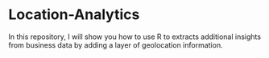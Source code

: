 # Location-Analytics
In this repository, I will show you how to use R to extracts additional insights from business data by adding a layer of geolocation information.
